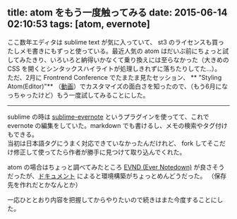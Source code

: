 title: atom をもう一度触ってみる
date: 2015-06-14 02:10:53
tags: [atom, evernote]
---
ここ数年エディタは sublime text が気に入っていて、 st3 のライセンスも買ったしメモ書きにもずっと使っている。最近人気の atom はだいぶ前にちょっと試してみたきり、いろいろと納得いかなくて乗り換えには至らなかった（大きめの CSS を開くとシンタックスハイライトが処理しきれずに落ちたりしてた…）。  
ただ、2月に Frontrend Conference でたまたま見たセッション、 ** "Styling Atom(Editor)"** （[動画](https://www.youtube.com/watch?v=y_pkHOBy1Jc)）でカスタマイズの面白さを知ったので、（もう6月になっちゃったけど）もう一度試してみることにした。

___

sublime の時は [sublime-evernote](https://github.com/bordaigorl/sublime-evernote) というプラグインを使ってて、これで evernote の編集をしていた。markdown でも書けるし、メモの検索やタグ付けもできる。  
当初は日本語タグにうまく対応できていなかったんだけれど、 fork してそこだけ修正して使ってたら作者が勝手に見つけて取り込んでくれた。

atom の場合はちょっと調べてみたところ [EVND (Ever Notedown)](https://atom.io/packages/ever-notedown) が良さそうだったが、[ドキュメント](https://www.evernote.com/shard/s68/sh/782d6000-361f-4963-b3c1-84ff6af2b625/971f599e4c39cd8f) によると環境構築がちょっとめんどうだった。
（保存先を作れだとかなんとか）

一応ひととおり内容を把握してからやりたいので続きはまた今度することにした。
